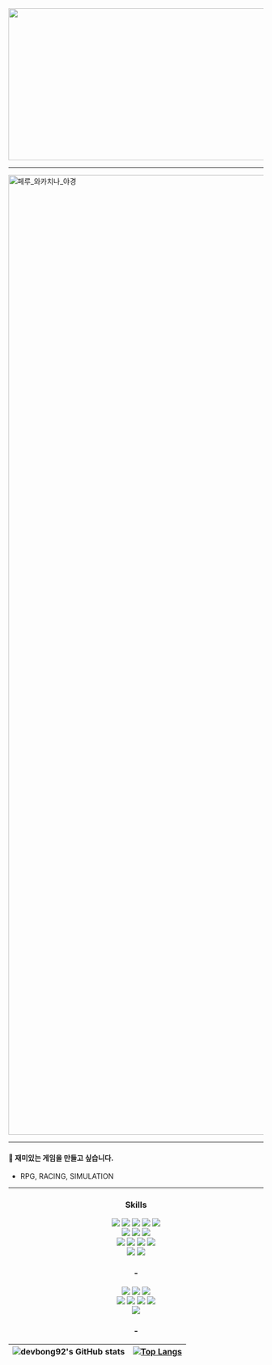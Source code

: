 <!-- ![header](https://capsule-render.vercel.app/api?type=waving&color=timeGradient&height=300&section=header&text=Hello%20World!&fontSize=80&fontAlign=70&desc=bong92's%20GitHub%20Profile&descAlignY=65&descAlign=85&animation=twinkling)
-->
        
<a href="https://www.gitanimals.org/en_US?utm_medium=image&utm_source=devbong92&utm_content=farm">
<img
  src="https://render.gitanimals.org/farms/devbong92"
  width="1000"
  height="300"
/>
</a>

---------------                    
     
<img width="1896" alt="페루_와카치나_야경" src="https://github.com/user-attachments/assets/d2912626-4dc5-47f3-981d-fc1e3e639cb3" />

---------------      
                       
<div align='left'>  
                                                  
#### 📍 재미있는 게임을 만들고 싶습니다. 
- RPG, RACING, SIMULATION

---------------                    
         
<!-- ![](https://gh-hits.nomadcoders.workers.dev/view?username=devbong92) --> 

<!--
[![Hits](https://hits.seeyoufarm.com/api/count/incr/badge.svg?url=https%3A%2F%2Fgithub.com%2Fdevbong92&count_bg=%23FF5500&title_bg=%23000000&icon=&icon_color=%23E7E7E7&title=hits&edge_flat=false)](https://hits.seeyoufarm.com)
---------------
--> 

</div>   
                   
<div align='center'>
                       
###  Skills            

<img src="https://img.shields.io/badge/Java-007396?style=flat-square&logo=OpenJDK&logoColor=white"/>
<img src="https://img.shields.io/badge/JavaScript-F7DF1E?&style=flat-square&logo=JavaScript&logoColor=black"/>
<img src="https://img.shields.io/badge/C%23-9b4993?style=flat-square&logo=C&logoColor=white"/>
<img src="https://img.shields.io/badge/PHP-777BB4?style=flat-square&logo=PHP&logoColor=black"/>
<img src="https://img.shields.io/badge/Python-3776AB?style=flat-square&logo=Python&logoColor=white"/>
<br/>

<!--
<img src="https://img.shields.io/badge/-C%23-512BD4?&style=flat-square&logo=sharp&logoColor=white"/>
<img src="https://img.shields.io/badge/C++-00599C?&style=flat-square&logo=cplusplus&logoColor=white"/>
<br/>
-->

<img src="https://img.shields.io/badge/Spring-6DB33F?style=flat-square&logo=Spring&logoColor=white"/>
<img src="https://img.shields.io/badge/Node.js-339933?style=flat-square&logo=Node.js&logoColor=white"/>
<img src="https://img.shields.io/badge/.NET-512BD4?style=flat-square&logo=dotnet&logoColor=white"/>
<br/>

<img src="https://img.shields.io/badge/MySQL-4479A1?style=flat-square&logo=MySQL&logoColor=white"/>
<img src="https://img.shields.io/badge/PostgreSQL-4169E1?style=flat-square&logo=PostgreSQL&logoColor=white"/>
<img src="https://img.shields.io/badge/MariaDB-003545?style=flat-square&logo=MariaDB&logoColor=white"/>
<img src="https://img.shields.io/badge/Redis-FF4438?style=flat-square&logo=redis&logoColor=white"/>
<br/>

<img src="https://img.shields.io/badge/React-61DAFB?style=flat-square&logo=React&logoColor=white"/>
<img src="https://img.shields.io/badge/Vue.js-4FC08D?style=flat-square&logo=Vue.js&logoColor=white"/>


### - 

<img src="https://img.shields.io/badge/AWS-232F3E?style=flat-square&logo=amazonwebservices&logoColor=white"/>
<img src="https://img.shields.io/badge/Azure-232F3E?style=flat-square&logo=amazonwebservices&logoColor=white"/>
<img src="https://img.shields.io/badge/Docker-2496ED?style=flat-square&logo=docker&logoColor=white"/>
<br/>


<img src="https://img.shields.io/badge/Git-F05032?style=flat-square&logo=Git&logoColor=white"/>
<img src="https://img.shields.io/badge/Subversion-809CC9?style=flat-square&logo=Subversion&logoColor=white"/>
<img src="https://img.shields.io/badge/Jenkins-D24939?style=flat-square&logo=Jenkins&logoColor=white"/>
<img src="https://img.shields.io/badge/Github%20Actions-2088FF?style=flat-square&logo=githubactions&logoColor=white"/>
<br/>
  
<img src="https://img.shields.io/badge/Slack-4A154B?style=flat-square&logo=Slack&logoColor=white"/>

### -

| ![devbong92's GitHub stats](https://github-readme-stats.vercel.app/api?username=devbong92&show_icons=true&theme=great-gatsby&count_private=true&hide=stars) | [![Top Langs](https://github-readme-stats.vercel.app/api/top-langs/?username=devbong92&layout=compact&theme=great-gatsby)](https://github.com/devbong92/github-readme-stats) |
| ------------- | ------------- |



</div>

     
  
<!--
**devbong92/devbong92** is a ✨ _special_ ✨ repository because its `README.md` (this file) appears on your GitHub profile.

Here are some ideas to get you started:

- 🔭 I’m currently working on ...
- 🌱 I’m currently learning ...
- 👯 I’m looking to collaborate on ...
- 🤔 I’m looking for help with ...
- 💬 Ask me about ...
- 📫 How to reach me: ...
- 😄 Pronouns: ...
- ⚡ Fun fact: ...
-->
